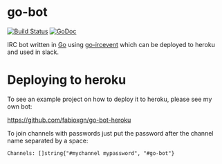 # go-bot

[![Build Status](https://travis-ci.org/fabioxgn/go-bot.png?branch=master)](https://travis-ci.org/fabioxgn/go-bot) [![GoDoc](https://godoc.org/github.com/fabioxgn/go-bot?status.png)](https://godoc.org/github.com/fabioxgn/go-bot)

IRC bot written in [Go][go] using [go-ircevent][go-ircevent] which can be deployed to heroku and used in slack.

[go]: golang.org
[go-ircevent]: https://github.com/thoj/go-ircevent

# Deploying to heroku

To see an example project on how to deploy it to heroku, please see my own bot:

https://github.com/fabioxgn/go-bot-heroku

To join channels with passwords just put the password after the channel name separated by a space:

    Channels: []string{"#mychannel mypassword", "#go-bot"}
